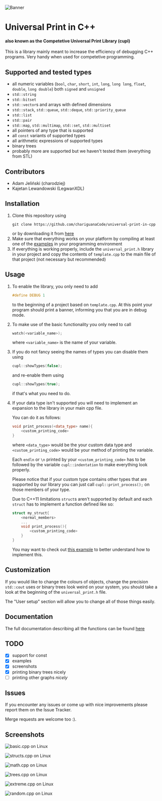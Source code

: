 ![Banner](/screenshots/Banner.jpg)

# Universal Print in C++ 
#### also known as the Competetive Universal Print Library (cupl)

This is a library mainly meant to increase the efficiency of debugging C++ programs. 
Very handy when used for competetive programming.

## Supported and tested types

* all numeric variables (`bool`, `char`, `short`, `int`, `long`, `long long`, `float`, `double`, `long double`) both `signed` and `unsigned`
* `std::string`
* `std::bitset`
* `std::vector`s and arrays with defined dimensions
* `std::stack`, `std::queue`, `std::deque`, `std::priority_queue`
* `std::list`
* `std::pair`
* `std::map`, `std::multimap`, `std::set`, `std::multiset`
* all pointers of any type that is supported
* all `const` variants of supported types
* all arithmetic expressions of supported types
* binary trees
* probably more are supported but we haven't tested them (everything from STL)

## Contributors

* Adam Jeliński (charodziej)
* Kajetan Lewandowski (LegwanXDL)

## Installation

 1. Clone this repository using
    ```
    git clone https://github.com/chariguanaCode/universal-print-in-cpp
    ```
    or by downloading it from [here](https://github.com/chariguanaCode/universal-print-in-cpp/archive/master.zip)
 2. Make sure that everything works on your platform by compiling at least one of the [examples](/examples/) in your programming environment
 3. If everything is working properly, include the `universal_print.h` library in your project and copy the contents of `template.cpp` to the main file of that project (not necessary but recommended)

## Usage

 1. To enable the library, you only need to add 
    ```cpp
    #define DEBUG 1
    ```
    to the beginning of a project based on `template.cpp`.
    At this point your program should print a banner, informing you that you are in debug mode.

 2. To make use of the basic functionality you only need to call
    ```cpp
    watch(<variable_name>);
    ```
    where `<variable_name>` is the name of your variable.

 3. If you do not fancy seeing the names of types you can disable them using
    ```cpp
    cupl::showTypes(false);
    ```
    and re-enable them using
    ```cpp
    cupl::showTypes(true);
    ```
    if that's what you need to do.

 4. If your data type isn't supported you will need to implement an expansion to the library in your main cpp file.
 
    You can do it as follows:
    ```cpp
    void print_process(<data_type> name){
        <custom_printing_code>
    }
    ```
    where `<data_type>` would be the your custom data type and `<custom_printing_code>` would be your method of printing the variable. 
    
    Each `endln` or `\n` printed by your `<custom_printing_code>` has to be followed by the variable `cupl::indentation` to make everything look properly.
    
    Please notice that if your custom type contains other types that are supported by our library you can just call `cupl::print_process();` on those members of your type.

    Due to C++11 limitations `struct`s aren't supported by default and each `struct` has to implement a function defined like so:
    ```cpp
    struct my_struct{
        <normal_members>
        ...
        void print_process(){
            <custom_printing_code>
        }
    }
    ```
    You may want to check out [this example](/examples/structs.cpp) to better understand how to implement this.

## Customization

If you would like to change the colours of objects, change the precision `std::cout` uses or binary trees look weird on your system, you should take a look at the beginning of the `universal_print.h` file.

The "User setup" section will allow you to change all of those things easily.

## Documentation

The full documentation describing all the functions can be found [here](/documentation/README.md)

## TODO

* [x] support for const
* [x] examples
* [x] screenshots
* [x] printing binary trees nicely
* [ ] printing other graphs _nicely_

## Issues

If you encounter any issues or come up with nice improvements please report them on the Issue Tracker.

Merge requests are welcome too :).

## Screenshots

![basic.cpp on Linux](/screenshots/Linux_basic.png)

![structs.cpp on Linux](/screenshots/Linux_structs.png)

![math.cpp on Linux](/screenshots/Linux_math.png)

![trees.cpp on Linux](/screenshots/Linux_trees.png)

![extreme.cpp on Linux](/screenshots/Linux_extreme.png)

![random.cpp on Linux](/screenshots/Linux_random.png)

